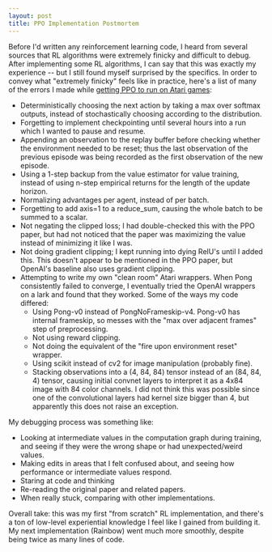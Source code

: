 ```yaml
---
layout: post
title: PPO Implementation Postmortem
---
```


Before I'd written any reinforcement learning code, I heard from several sources that RL algorithms were extremely finicky and difficult to debug.  After implementing some RL algorithms, I can say that this was exactly my experience -- but I still found myself surprised by the specifics.  In order to convey what "extremely finicky" feels like in practice, here's a list of many of the errors I made while [getting PPO to run on Atari games](https://github.com/coreystaten/deeprl-ppo):
* Deterministically choosing the next action by taking a max over softmax outputs, instead of stochastically choosing according to the distribution.
* Forgetting to implement checkpointing until several hours into a run which I wanted to pause and resume.
* Appending an observation to the replay buffer before checking whether the environment needed to be reset; thus the last observation of the previous episode was being recorded as the first observation of the new episode.
* Using a 1-step backup from the value estimator for value training, instead of using n-step empirical returns for the length of the update horizon.
* Normalizing advantages per agent, instead of per batch.
* Forgetting to add axis=1 to a reduce_sum, causing the whole batch to be summed to a scalar.
* Not negating the clipped loss; I had double-checked this with the PPO paper, but had not noticed that the paper was maximizing the value instead of minimizing it like I was.
* Not doing gradient clipping; I kept running into dying RelU's until I added this.  This doesn't appear to be mentioned in the PPO paper, but OpenAI's baseline also uses gradient clipping.
* Attempting to write my own "clean room" Atari wrappers.  When Pong consistently failed to converge, I eventually tried the OpenAI wrappers on a lark and found that they worked.  Some of the ways my code differed:
    * Using Pong-v0 instead of PongNoFrameskip-v4.  Pong-v0 has internal frameskip, so messes with the "max over adjacent frames" step of preprocessing.
    * Not using reward clipping.
    * Not doing the equivalent of the "fire upon environment reset" wrapper.
    * Using scikit instead of cv2 for image manipulation (probably fine).
    * Stacking observations into a (4, 84, 84) tensor instead of an (84, 84, 4) tensor, causing initial convnet layers to interpret it as a 4x84 image with 84 color channels.  I did not think this was possible since one of the convolutional layers had kernel size bigger than 4, but apparently this does not raise an exception.

My debugging process was something like:
* Looking at intermediate values in the computation graph during training, and seeing if they were the wrong shape or had unexpected/weird values.
* Making edits in areas that I felt confused about, and seeing how performance or intermediate values respond.
* Staring at code and thinking
* Re-reading the original paper and related papers.
* When really stuck, comparing with other implementations.

Overall take: this was my first "from scratch" RL implementation, and there's a ton of low-level experiential knowledge I feel like I gained from building it.  My next implementation (Rainbow) went much more smoothly, despite being twice as many lines of code.

